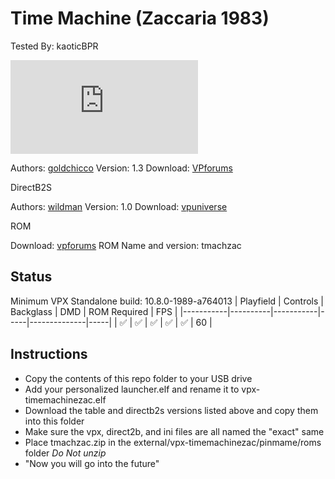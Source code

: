 # Time Machine (Zaccaria 1983)
Tested By: kaoticBPR

![Table Preview](https://www.vpforums.org/index.php?app=downloads&module=display&section=screenshot&record=87509&id=15536&full=1)

Authors: [goldchicco](https://www.vpforums.org/index.php?showuser=88795)
Version: 1.3
Download: [VPforums](https://www.vpforums.org/index.php?app=downloads&showfile=15536)

DirectB2S

Authors: [wildman](https://vpuniverse.com/profile/5-wildman/)
Version: 1.0
Download: [vpuniverse](https://vpuniverse.com/files/file/3058-timemachine-zaccaria-1983/)

ROM

Download: [vpforums](https://www.vpforums.org/index.php?app=downloads&showfile=609)
ROM Name and version: tmachzac

## Status 

Minimum VPX Standalone build: 10.8.0-1989-a764013
| Playfield | Controls | Backglass | DMD | ROM Required | FPS | 
|-----------|----------|-----------|-----|--------------|-----|
| :white_check_mark: | :white_check_mark: | :white_check_mark: | :white_check_mark: | :white_check_mark: | 60 |

## Instructions

- Copy the contents of this repo folder to your USB drive
- Add your personalized launcher.elf and rename it to vpx-timemachinezac.elf
- Download the table and directb2s versions listed above and copy them into this folder
- Make sure the vpx, direct2b, and ini files are all named the "exact" same
- Place tmachzac.zip in the external/vpx-timemachinezac/pinmame/roms folder *Do Not unzip*
- "Now you will go into the future"


